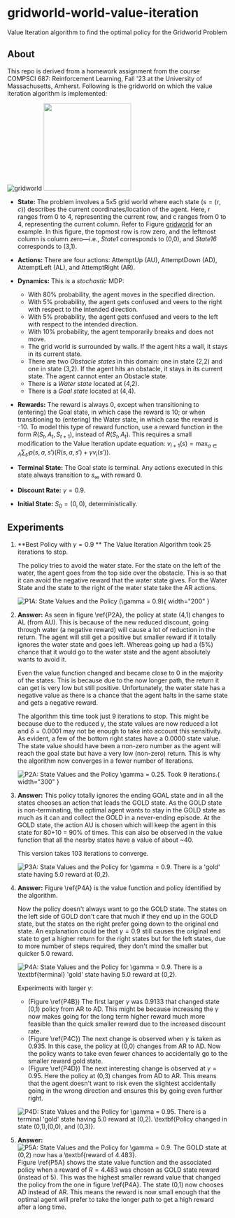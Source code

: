 # gridworld-world-value-iteration
Value Iteration algorithm to find the optimal policy for the Gridworld Problem

## About
This repo is derived from a homework assignment from the course COMPSCI 687: Reinforcement Learning, Fall '23 at the University of Massachusetts, Amherst. Following is the gridworld on which the value iteration algorithm is implemented:

![gridworld](687_gridworld.png)
<img src = https://github.com/ojasraundale/gridworld-world-value-iteration/blob/main/687_gridworld.png height="200" width="200">

- **State:** The problem involves a 5x5 grid world where each state $(s=(r,c))$ describes the current coordinates/location of the agent. Here, r ranges from 0 to 4, representing the current row, and c ranges from 0 to 4, representing the current column. Refer to Figure [gridworld](#gridworld) for an example. In this figure, the topmost row is row zero, and the leftmost column is column zero—i.e., *State1* corresponds to (0,0), and *State16* corresponds to (3,1).

- **Actions:** There are four actions: AttemptUp (AU), AttemptDown (AD), AttemptLeft (AL), and AttemptRight (AR).

- **Dynamics:** This is a *stochastic* MDP:
  - With 80% probability, the agent moves in the specified direction.
  - With 5% probability, the agent gets confused and veers to the right with respect to the intended direction.
  - With 5% probability, the agent gets confused and veers to the left with respect to the intended direction.
  - With 10% probability, the agent temporarily breaks and does not move.
  - The grid world is surrounded by walls. If the agent hits a wall, it stays in its current state.
  - There are two *Obstacle states* in this domain: one in state (2,2) and one in state (3,2). If the agent hits an obstacle, it stays in its current state. The agent cannot enter an Obstacle state.
  - There is a *Water state* located at (4,2).
  - There is a *Goal state* located at (4,4).

- **Rewards:** The reward is always 0, except when transitioning to (entering) the Goal state, in which case the reward is 10; or when transitioning to (entering) the Water state, in which case the reward is -10. To model this type of reward function, use a reward function in the form $R(S_t, A_t, S_{t+1})$, instead of $R(S_t, A_t)$. This requires a small modification to the Value Iteration update equation: $v_{i+1}(s) = \max_{a \in A} \sum_{s'} p(s, a, s') \left( R(s, a, s') + \gamma v_i(s') \right)$.

- **Terminal State:** The Goal state is terminal. Any actions executed in this state always transition to $s_\infty$ with reward 0.

- **Discount Rate:**  $\gamma = 0.9$.

- **Initial State:** $S_0=(0,0)$, deterministically.

[gridworld]: /687_gridworld.png "Gridworld Example"



## Experiments

1. **Best Policy with $\gamma = 0.9$ **
   The Value Iteration Algorithm took 25 iterations to stop.
   
   The policy tries to avoid the water state. For the state on the left of the water, the agent goes from the top side over the obstacle. This is so that it can avoid the negative reward that the water state gives. For the Water State and the state to the right of the water state take the AR actions.

   ![P1A: State Values and the Policy ($\gamma = 0.9$)](P1A.png){ width="200" }

2. **Answer:**
   As seen in figure \ref{P2A}, the policy at state (4,1) changes to AL (from AU). This is because of the new reduced discount, going through water (a negative reward) will cause a lot of reduction in the return. The agent will still get a positive but smaller reward if it totally ignores the water state and goes left. Whereas going up had a (5\%) chance that it would go to the water state and the agent absolutely wants to avoid it.

   Even the value function changed and became close to 0 in the majority of the states. This is because due to the now longer path, the return it can get is very low but still positive. Unfortunately, the water state has a negative value as there is a chance that the agent halts in the same state and gets a negative reward.

   The algorithm this time took just 9 iterations to stop. This might be because due to the reduced $\gamma$, the state values are now reduced a lot and $\delta = 0.0001$ may not be enough to take into account this sensitivity. As evident, a few of the bottom right states have a 0.0000 state value. The state value should have been a non-zero number as the agent will reach the goal state but have a very low (non-zero) return. This is why the algorithm now converges in a fewer number of iterations.

   ![P2A: State Values and the Policy $\gamma = 0.25$. Took 9 iterations.](P2A.png){ width="300" }

3. **Answer:**
   This policy totally ignores the ending GOAL state and in all the states chooses an action that leads the GOLD state. As the GOLD state is non-terminating, the optimal agent wants to stay in the GOLD state as much as it can and collect the GOLD in a never-ending episode. At the GOLD state, the action AU is chosen which will keep the agent in this state for 80+10 = 90\% of times. This can also be observed in the value function that all the nearby states have a value of about \~40.

   This version takes 103 iterations to converge.

   ![P3A: State Values and the Policy for $\gamma = 0.9$. There is a 'gold' state having 5.0 reward at (0,2).](P3A.png)

4. **Answer:**
   Figure \ref{P4A} is the value function and policy identified by the algorithm.

   Now the policy doesn't always want to go the GOLD state. The states on the left side of GOLD don't care that much if they end up in the GOLD state, but the states on the right prefer going down to the original end state. An explanation could be that $\gamma = 0.9$ still causes the original end state to get a higher return for the right states but for the left states, due to more number of steps required, they don't mind the smaller but quicker 5.0 reward.

   ![P4A: State Values and the Policy for $\gamma = 0.9$. There is a \textbf{terminal} 'gold' state having 5.0 reward at (0,2).](P4A.png)

   Experiments with larger $\gamma$:
   - (Figure \ref{P4B}) The first larger $\gamma$ was 0.9133 that changed state (0,1) policy from AR to AD. This might be because increasing the $\gamma$ now makes going for the long term higher reward much more feasible than the quick smaller reward due to the increased discount rate.
   - (Figure \ref{P4C}) The next change is observed when $\gamma$ is taken as 0.935. In this case, the policy at (0,0) changes from AR to AD. Now the policy wants to take even fewer chances to accidentally go to the smaller reward gold state.
   - (Figure \ref{P4D}) The next interesting change is observed at $\gamma = 0.95$. Here the policy at (0,3) changes from AD to AR. This means that the agent doesn't want to risk even the slightest accidentally going in the wrong direction and ensures this by going even further right.

   ![P4D: State Values and the Policy for $\gamma = 0.95$. There is a terminal 'gold' state having 5.0 reward at (0,2). \textbf{Policy changed in state (0,1),(0,0), and (0,3)}.](P4D.png)

5. **Answer:**
   ![P5A: State Values and the Policy for $\gamma = 0.9$. The GOLD state at (0,2) now has a \textbf{reward of 4.483}.](P5A.png)
   Figure \ref{P5A} shows the state value function and the associated policy when a reward of $R = 4.483$ was chosen as GOLD state reward (instead of 5). This was the highest smaller reward value that changed the policy from the one in figure \ref{P4A}. The state (0,1) now chooses AD instead of AR. This means the reward is now small enough that the optimal agent will prefer to take the longer path to get a high reward after a long time.
